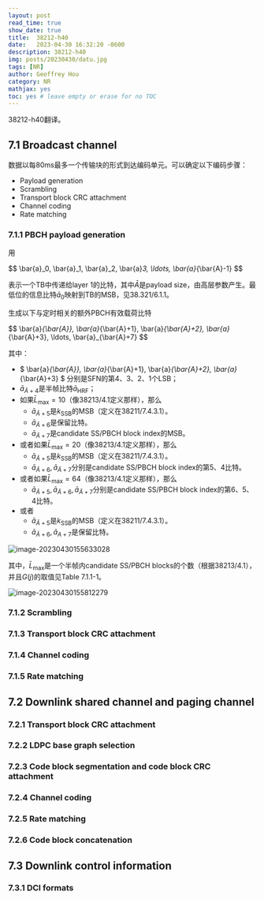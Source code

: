 ```yaml
---
layout: post
read_time: true
show_date: true
title:  38212-h40
date:   2023-04-30 16:32:20 -0600
description: 38212-h40
img: posts/20230430/datu.jpg 
tags: [NR]
author: Geoffrey Hou
category: NR
mathjax: yes
toc: yes # leave empty or erase for no TOC
---
```


<head>
    <script src="https://cdn.mathjax.org/mathjax/latest/MathJax.js?config=TeX-AMS-MML_HTMLorMML" type="text/javascript"></script>
    <script type="text/x-mathjax-config">
        MathJax.Hub.Config({
            tex2jax: {
            skipTags: ['script', 'noscript', 'style', 'textarea', 'pre'],
            inlineMath: [['$','$']]
            }
        });
    </script>
</head>
38212-h40翻译。

## 7.1 Broadcast channel

数据以每80ms最多一个传输块的形式到达编码单元。可以确定以下编码步骤：

- Payload generation
- Scrambling
- Transport block CRC attachment 
- Channel coding
- Rate matching

### 7.1.1 PBCH payload generation

用

\$$
\bar{a}_0, \bar{a}_1, \bar{a}_2, \bar{a}_3, \ldots, \bar{a}_{\bar{A}-1}
$$

表示一个TB中传递给layer 1的比特，其中$\bar{A}$是payload size，由高层参数产生。最低位的信息比特$\bar{a}_0$映射到TB的MSB，见38.321/6.1.1。

生成以下与定时相关的额外PBCH有效载荷比特

\$$
\bar{a}_{\bar{A}}, \bar{a}_{\bar{A}+1}, \bar{a}_{\bar{A}+2}, \bar{a}_{\bar{A}+3}, \ldots, \bar{a}_{\bar{A}+7}
$$

其中：

- $ \bar{a}_{\bar{A}}, \bar{a}_{\bar{A}+1}, \bar{a}_{\bar{A}+2}, \bar{a}_{\bar{A}+3} $ 分别是SFN的第4、3、2、1个LSB；
- $\bar{a}_{\bar{A}+4}$是半帧比特$\bar{a}_{\mathrm{HRF}}$；
- 如果$\bar{L}_{\max }=10$（像38213/4.1定义那样），那么
  - $\bar{a}_{\bar{A}+5}$是$k_{\mathrm{SSB}}$的MSB（定义在38211/7.4.3.1）。
  - $\bar{a}_{\bar{A}+6}$是保留比特。
  - $\bar{a}_{\bar{A}+7}$是candidate SS/PBCH block index的MSB。
- 或者如果$\bar{L}_{\max }=20$（像38213/4.1定义那样），那么
  - $\bar{a}_{\bar{A}+5}$是$k_{\mathrm{SSB}}$的MSB（定义在38211/7.4.3.1）。
  - $\bar{a}_{\bar{A}+6}, \bar{a}_{\bar{A}+7}$分别是candidate SS/PBCH block index的第5、4比特。
- 或者如果$\bar{L}_{\max }=64$（像38213/4.1定义那样），那么
  - $\bar{a}_{\bar{A}+5}, \bar{a}_{\bar{A}+6}, \bar{a}_{\bar{A}+7}$分别是candidate SS/PBCH block index的第6、5、4比特。
- 或者
  - $\bar{a}_{\bar{A}+5}$是$k_{\mathrm{SSB}}$的MSB（定义在38211/7.4.3.1）。
  - $\bar{a}_{\bar{A}+6}, \bar{a}_{A+7}$是保留比特。



![image-20230430155633028](https://user-images.githubusercontent.com/115327603/235342586-3d4faa81-a5c5-4b1a-92bc-b4a48a26c598.png)



其中，$\bar{L}_{\max }$是一个半帧内candidate SS/PBCH blocks的个数（根据38213/4.1），并且$G(j)$的取值见Table 7.1.1-1。

![image-20230430155812279](https://user-images.githubusercontent.com/115327603/235342591-aa04e7e5-a0bf-4a77-81dd-a5f394ecb493.png)



### 7.1.2 Scrambling



### 7.1.3 Transport block CRC attachment



### 7.1.4 Channel coding



### 7.1.5 Rate matching



## 7.2 Downlink shared channel and paging channel

### 7.2.1 Transport block CRC attachment



### 7.2.2 LDPC base graph selection



### 7.2.3 Code block segmentation and code block CRC attachment 



### 7.2.4 Channel coding



### 7.2.5 Rate matching



### 7.2.6 Code block concatenation



## 7.3 Downlink control information

### 7.3.1 DCI formats
